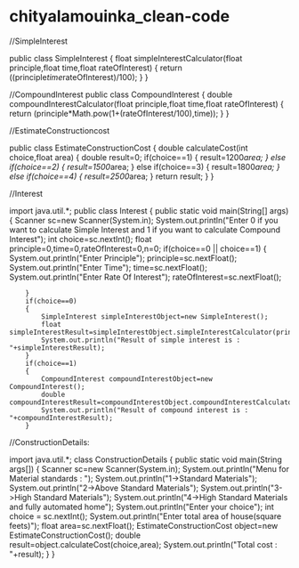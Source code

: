 # chityalamouinka_clean-code


//SimpleInterest

public class SimpleInterest
{
	float simpleInterestCalculator(float principle,float time,float rateOfInterest)
	{
		return ((principle*time*rateOfInterest)/100);
	}
}

//CompoundInterest
public class CompoundInterest
{
	double compoundInterestCalculator(float principle,float time,float rateOfInterest)
	{
		return (principle*Math.pow(1+(rateOfInterest/100),time));
	}
}

//EstimateConstructioncost

public class EstimateConstructionCost
{
	double calculateCost(int choice,float area)
	{
		double result=0;
		if(choice==1)
		{
			result=1200*area;
		}
		else if(choice==2)
		{
			result=1500*area;
		}
		else if(choice==3)
		{
			result=1800*area;
		}
		else if(choice==4)
		{
			result=2500*area;
		}
		return result;
	}
}

//Interest

import java.util.*;
public class Interest
{
	public static void main(String[] args)
	{
		Scanner sc=new Scanner(System.in);
		System.out.println("Enter 0 if you want to calculate Simple Interest and 1 if you want to calculate Compound Interest");
		int choice=sc.nextInt();
		float principle=0,time=0,rateOfInterest=0,n=0;
		if(choice==0 || choice==1)
		{
			System.out.println("Enter Principle");
			 principle=sc.nextFloat();
			System.out.println("Enter Time");
			 time=sc.nextFloat();
			System.out.println("Enter Rate Of Interest");
			 rateOfInterest=sc.nextFloat();
			
		}
		if(choice==0)
		{
			SimpleInterest simpleInterestObject=new SimpleInterest();
			float simpleInterestResult=simpleInterestObject.simpleInterestCalculator(principle,time,rateOfInterest);
			System.out.println("Result of simple interest is : "+simpleInterestResult);
		}
		if(choice==1)
		{
			CompoundInterest compoundInterestObject=new CompoundInterest();
			double compoundInterestResult=compoundInterestObject.compoundInterestCalculator(principle,time,rateOfInterest);
			System.out.println("Result of compound interest is : "+compoundInterestResult);
		}
		
		
//ConstructionDetails:

import java.util.*;
class ConstructionDetails
{
	public static void main(String args[])
	{
		Scanner sc=new Scanner(System.in);
		System.out.println("Menu for Material standards : ");
		System.out.println("1->Standard Materials");
		System.out.println("2->Above Standard Materials");
		System.out.println("3->High Standard Materials");
		System.out.println("4->High Standard Materials and fully automated home");
		System.out.println("Enter your choice");
		int choice = sc.nextInt();
		System.out.println("Enter total area of house(square feets)");
		float area=sc.nextFloat();
		EstimateConstructionCost object=new EstimateConstructionCost();
		double result=object.calculateCost(choice,area);
		System.out.println("Total cost : "+result);
	}
}
